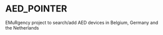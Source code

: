 AED_POINTER
===========
EMuRgency project to search/add AED devices in Belgium, Germany and the Netherlands
